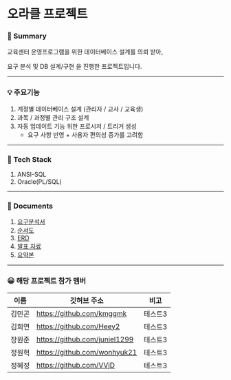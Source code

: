 # 오라클 프로젝트

### 📌 Summary
교육센터 운영프로그램을 위한 데이터베이스 설계를 의뢰 받아,

요구 분석 및 DB 설계/구현 을 진행한 프로젝트입니다.

---

### 💡 주요기능
1. 계정별 데이터베이스 설계 (관리자 / 교사 / 교육생)
2. 과목 / 과정별 관리 구조 설계
3. 자동 업데이트 기능 위한 프로시저 / 트리거 생성
	- 요구 사항 반영 + 사용자 편의성 증가를 고려함

----

### 🔨 Tech Stack
1. ANSI-SQL  
2. Oracle(PL/SQL) 

----

### 📜 Documents
1. [요구분석서](https://github.com/Heey2/OracleProject/blob/main/4%EC%A1%B0%20%EC%9A%94%EA%B5%AC%EB%B6%84%EC%84%9D%EC%84%9C.pdf)
2. [순서도](https://github.com/Heey2/OracleProject/blob/main/4%EC%A1%B0%20%EC%88%9C%EC%84%9C%EB%8F%84.png)
3. [ERD](https://github.com/Heey2/OracleProject/blob/main/4%EC%A1%B0erd.exerd)
4. [발표 자료](https://github.com/Heey2/OracleProject/blob/main/%EC%98%A4%EB%9D%BC%ED%81%B4%20%ED%94%84%EB%A1%9C%EC%A0%9D%ED%8A%B8%204%EC%A1%B0_%EA%B5%90%EC%9C%A1%EC%84%BC%ED%84%B0%20%20%EC%9A%B4%EC%98%81%20%ED%94%84%EB%A1%9C%EA%B7%B8%EB%9E%A8.pdf)
5. [요약본](https://github.com/Heey2/OracleProject/blob/main/4%EC%A1%B0%20%EC%B5%9C%EC%A2%85%EC%9A%94%EC%95%BD%EB%B3%B8.pdf)

----

### 😀  해당 프로젝트 참가 멤버

|이름|깃허브 주소|비고|
|------|---|---|
|김민곤|https://github.com/kmggmk|테스트3|
|김희연|https://github.com/Heey2|테스트3|
|장원준|https://github.com/juniel1299|테스트3|
|정원혁|https://github.com/wonhyuk21|테스트3|
|정혜정|https://github.com/VVjD|테스트3|










</div>
	
